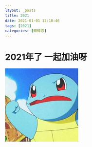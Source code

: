 ```yaml
---
layout: _posts
title: 2021
date: 2021-01-01 12:10:46
tags: [2021]
categories: [碎碎念]
---
```

# 2021年了 一起加油呀

![](/images/16176745414714.jpg)
